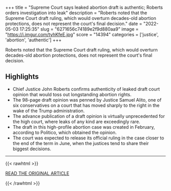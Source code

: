+++
title = "Supreme Court says leaked abortion draft is authentic; Roberts orders investigation into leak"
description = "Roberts noted that the Supreme Court draft ruling, which would overturn decades-old abortion protections, does not represent the court's final decision."
date = "2022-05-03 17:25:35"
slug = "6271656c74189e2f9d880aa9"
image = "https://i.imgur.com/tyhKfeE.jpg"
score = "14394"
categories = ['justice', 'abortion', 'authentic']
+++

Roberts noted that the Supreme Court draft ruling, which would overturn decades-old abortion protections, does not represent the court's final decision.

## Highlights

- Chief Justice John Roberts confirms authenticity of leaked draft court opinion that would toss out longstanding abortion rights.
- The 98-page draft opinion was penned by Justice Samuel Alito, one of six conservatives on a court that has moved sharply to the right in the wake of the Trump administration.
- The advance publication of a draft opinion is virtually unprecedented for the high court, where leaks of any kind are exceedingly rare.
- The draft in this high-profile abortion case was created in February, according to Politico, which obtained the opinion.
- The court was expected to release its official ruling in the case closer to the end of the term in June, when the justices tend to share their biggest decisions.

---

{{< rawhtml >}}
  <p class="article-category">
    <a target="_blank" href="https://www.cnbc.com/2022/05/03/supreme-court-says-leaked-abortion-draft-is-authentic-roberts-orders-investigation-into-leak.html">READ THE ORIGINAL ARTICLE</a>
  </p>
{{< /rawhtml >}}
